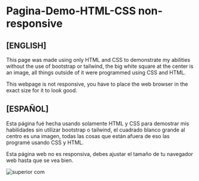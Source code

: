 # Pagina-Demo-HTML-CSS non-responsive

## [ENGLISH]
This page was made using only HTML and CSS to demonstrate my abilities without the use of bootstrap or tailwind, the big white square at the center is an image, all things outside of it were programmed using CSS and HTML.

This webpage is not responsive, you have to place the web browser in the exact size for it to look good.

## [ESPAÑOL]
Esta página fué hecha usando solamente HTML y CSS para demostrar mis habilidades sin utilizar bootstrap o tailwind, el cuadrado blanco grande al centro es una imagen, todas las cosas que están afuera de eso las programé usando CSS y HTML.

Esta página web no es responsiva, debes ajustar el tamaño de tu navegador web hasta que se vea bien.

![superior com](https://user-images.githubusercontent.com/4398470/209257139-c499c443-e629-47a0-9394-b7163e912171.png)
